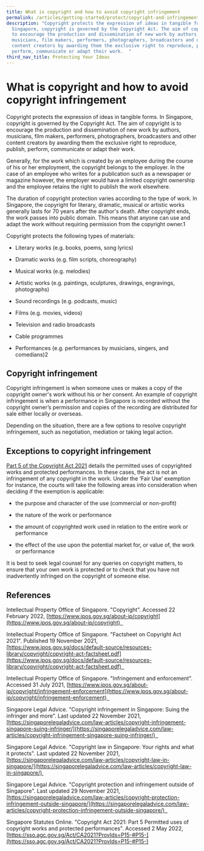 ```yaml
---
title: What is copyright and how to avoid copyright infringement
permalink: /articles/getting-started/protect/copyright-and-infringement/
description: "Copyright protects the expression of ideas in tangible forms. In
  Singapore, copyright is governed by the Copyright Act. The aim of copyright is
  to encourage the production and dissemination of new work by authors,
  musicians, film makers, performers, photographers, broadcasters and other
  content creators by awarding them the exclusive right to reproduce, publish,
  perform, communicate or adapt their work.  "
third_nav_title: Protecting Your Ideas
---
```

# What is copyright and how to avoid copyright infringement

Copyright protects the expression of ideas in tangible forms. In Singapore, copyright is governed by the Copyright Act. The aim of copyright is to encourage the production and dissemination of new work by authors, musicians, film makers, performers, photographers, broadcasters and other content creators by awarding them the exclusive right to reproduce, publish, perform, communicate or adapt their work.  

Generally, for the work which is created by an employee during the course of his or her employment, the copyright belongs to the employer. In the case of an employee who writes for a publication such as a newspaper or magazine however, the employer would have a limited copyright ownership and the employee retains the right to publish the work elsewhere.  

The duration of copyright protection varies according to the type of work. In Singapore, the copyright for literary, dramatic, musical or artistic works generally lasts for 70 years after the author's death. After copyright ends, the work passes into public domain. This means that anyone can use and adapt the work without requiring permission from the copyright owner.1 

Copyright protects the following types of materials: 

*   Literary works (e.g. books, poems, song lyrics) 
    
*   Dramatic works (e.g. film scripts, choreography)  
    
*   Musical works (e.g. melodies)  
    
*   Artistic works (e.g. paintings, sculptures, drawings, engravings, photographs)  
    
*   Sound recordings (e.g. podcasts, music) 
    

*   Films (e.g. movies, videos) 
    
*   Television and radio broadcasts  
    
*   Cable programmes  
    
*   Performances (e.g. performances by musicians, singers, and comedians)2 
    

## Copyright infringement 

Copyright infringement is when someone uses or makes a copy of the copyright owner's work without his or her consent. An example of copyright infringement is when a performance in Singapore is recorded without the copyright owner’s permission and copies of the recording are distributed for sale either locally or overseas.  

Depending on the situation, there are a few options to resolve copyright infringement, such as negotiation, mediation or taking legal action. 

## Exceptions to copyright infringement 

[Part 5 of the Copyright Act 2021](https://sso.agc.gov.sg/Act/CA2021?ProvIds=P15-#P15-) details the permitted uses of copyrighted works and protected performances. In these cases, the act is not an infringement of any copyright in the work. Under the ‘Fair Use’ exemption for instance, the courts will take the following areas into consideration when deciding if the exemption is applicable: 

*   the purpose and character of the use (commercial or non-profit) 
    
*   the nature of the work or performance 
    
*   the amount of copyrighted work used in relation to the entire work or performance 
    

*   the effect of the use upon the potential market for, or value of, the work or performance 
    

It is best to seek legal counsel for any queries on copyright matters, to ensure that your own work is protected or to check that you have not inadvertently infringed on the copyright of someone else. 

## References 

Intellectual Property Office of Singapore. "Copyright". Accessed 22 February 2022, [https://www.ipos.gov.sg/about-ip/copyright](https://www.ipos.gov.sg/about-ip/copyright)  

Intellectual Property Office of Singapore. "Factsheet on Copyright Act 2021". Published 19 November 2021, [https://www.ipos.gov.sg/docs/default-source/resources-library/copyright/copyright-act-factsheet.pdf](https://www.ipos.gov.sg/docs/default-source/resources-library/copyright/copyright-act-factsheet.pdf)  

Intellectual Property Office of Singapore. "Infringement and enforcement". Accessed 31 July 2021, [https://www.ipos.gov.sg/about-ip/copyright/infringement-enforcement](https://www.ipos.gov.sg/about-ip/copyright/infringement-enforcement)  

Singapore Legal Advice. "Copyright infringement in Singapore: Suing the infringer and more". Last updated 22 November 2021, [https://singaporelegaladvice.com/law-articles/copyright-infringement-singapore-suing-infringer/](https://singaporelegaladvice.com/law-articles/copyright-infringement-singapore-suing-infringer/)  

Singapore Legal Advice. "Copyright law in Singapore: Your rights and what it protects". Last updated 22 November 2021, [https://singaporelegaladvice.com/law-articles/copyright-law-in-singapore/](https://singaporelegaladvice.com/law-articles/copyright-law-in-singapore/) 

Singapore Legal Advice. "Copyright protection and infringement outside of Singapore". Last updated 29 November 2021, [https://singaporelegaladvice.com/law-articles/copyright-protection-infringement-outside-singapore/](https://singaporelegaladvice.com/law-articles/copyright-protection-infringement-outside-singapore/)  

Singapore Statutes Online. "Copyright Act 2021: Part 5 Permitted uses of copyright works and protected performances". Accessed 2 May 2022, [https://sso.agc.gov.sg/Act/CA2021?ProvIds=P15-#P15-](https://sso.agc.gov.sg/Act/CA2021?ProvIds=P15-#P15-)